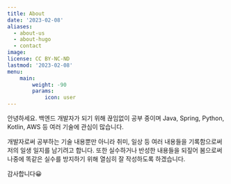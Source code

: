 ```yaml
---
title: About
date: '2023-02-08'
aliases:
  - about-us
  - about-hugo
  - contact
image: 
license: CC BY-NC-ND
lastmod: '2023-02-08'
menu:
    main: 
        weight: -90
        params:
            icon: user
---
```

안녕하세요. 백엔드 개발자가 되기 위해 끊임없이 공부 중이며 Java, Spring, Python, Kotlin, AWS 등 여러 기술에 관심이 많습니다.

개발자로써 공부하는 기술 내용뿐만 아니라 취미, 일상 등 여러 내용들을 기록함으로써 저의 일생 일지를 남기려고 합니다. 또한 실수하거나 반성한 내용들을 되짚어 봄으로써 나중에 똑같은 실수를 방지하기 위해 열심히 잘 작성하도록 하겠습니다.

감사합니다😀
